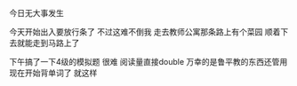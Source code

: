 今日无大事发生 

今天开始出入要放行条了 不过这难不倒我 走去教师公寓那条路上有个菜园 顺着下去就能走到马路上了

下午搞了一下4级的模拟题 很难 阅读量直接double 万幸的是鲁平教的东西还管用 现在开始背单词了 就这样